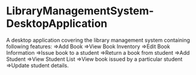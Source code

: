 # LibraryManagementSystem-DesktopApplication
A desktop application covering the library management system containing following features:
  =>Add Book
  =>View Book Inventory
  =>Edit Book Information
  =>Issue book to a student
  =>Return a book from student
  =>Add Student
  =>View Student List
  =>View book issued by a particular student
  =>Update student details.
